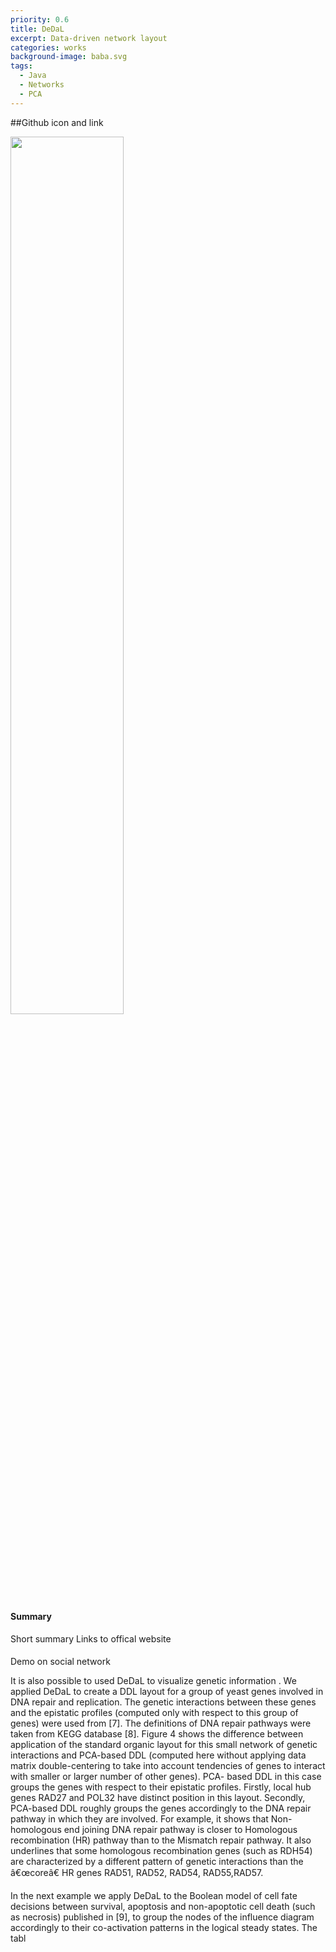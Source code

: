 ```yaml
---
priority: 0.6
title: DeDaL 
excerpt: Data-driven network layout
categories: works
background-image: baba.svg
tags:
  - Java
  - Networks
  - PCA
---
```

##Github icon and link

<!-- <img class="image right;" src="{{ site.baseurl }}/images/dedal.gif"> -->

<!-- ![]({{ site.baseurl }}/images/dedal.gif){: style="image right"}
 -->
<span class="image fit"><img src="{{ site.baseurl }}/images/dedal.gif" alt="" width="60%"/>



#### Summary

Short summary
Links to offical website

####

Demo on social network

It is also possible to used DeDaL to visualize genetic information . We applied DeDaL to create a DDL layout for a group of yeast genes involved in DNA repair and replication. The genetic interactions between these genes and the epistatic profiles (computed only with respect to this group of genes) were used from [7]. The definitions of DNA repair pathways were taken from KEGG database [8]. Figure 4 shows the difference between application of the standard organic layout for this small network of genetic interactions and PCA-based DDL (computed here without applying data matrix double-centering to take into account tendencies of genes to interact with smaller or larger number of other genes). PCA- based DDL in this case groups the genes with respect to their epistatic profiles. Firstly, local hub genes RAD27 and POL32 have distinct position in this layout. Secondly, PCA-based DDL roughly groups the genes accordingly to the DNA repair pathway in which they are involved. For example, it shows that Non-homologous end joining DNA repair pathway is closer to Homologous recombination (HR) pathway than to the Mismatch repair pathway. It also underlines that some homologous recombination genes (such as RDH54) are characterized by a different pattern of genetic interactions than the â€œcoreâ€ HR genes RAD51, RAD52, RAD54, RAD55,RAD57.

In the next example we apply DeDaL to the Boolean model of cell fate decisions between survival, apoptosis and non-apoptotic cell death (such as necrosis) published in [9], to group the nodes of the influence diagram accordingly to their co-activation patterns in the logical steady states. The tabl
